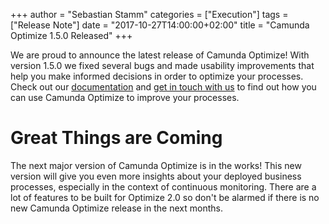 +++
author = "Sebastian Stamm"
categories = ["Execution"]
tags = ["Release Note"]
date = "2017-10-27T14:00:00+02:00"
title = "Camunda Optimize 1.5.0 Released"
+++

We are proud to announce the latest release of Camunda Optimize! With version 1.5.0 we fixed several bugs and made usability improvements that help you make informed decisions in order to optimize your processes. Check out our [documentation](https://docs.camunda.org/optimize/) and [get in touch with us](https://camunda.com/about/contact/) to find out how you can use Camunda Optimize to improve your processes.


# Great Things are Coming

The next major version of Camunda Optimize is in the works! This new version will give you even more insights about your deployed business processes, especially in the context of continuous monitoring. There are a lot of features to be built for Optimize 2.0 so don't be alarmed if there is no new Camunda Optimize release in the next months.